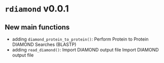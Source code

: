 # `rdiamond` v0.0.1

## New main functions

- adding `diamond_protein_to_protein()`: Perform Protein to Protein DIAMOND Searches (BLASTP)
- adding `read_diamond()`: Import DIAMOND output file Import DIAMOND output file
